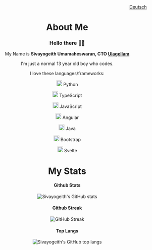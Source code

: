 <div align="right"><a href="https://github.com/Sivayogeith/Sivayogeith/blob/main/README.de.md">Deutsch</a>
<div align="center">
  <h1> About Me </h1>
  <h3> Hello there 👋🏻 </h3>

  My Name is **Sivayogeith Umamaheswaran, CTO <a href="https://ulagellam.com" target="_blank" >Ulagellam</a>**

  I'm just a normal 13 year old boy who codes.

  I love these languages/frameworks: 

<img src="https://www.vectorlogo.zone/logos/python/python-icon.svg" alt="Python Logo" width="18" height="18"/> Python
  
<img src="https://www.vectorlogo.zone/logos/typescriptlang/typescriptlang-icon.svg" alt="TypeScript Logo" width="18" height="18"/> TypeScript
  
<img src="https://upload.wikimedia.org/wikipedia/commons/6/6a/JavaScript-logo.png" alt="JavaScript Logo" width="18" height="18"/> JavaScript
  
<img src="https://upload.wikimedia.org/wikipedia/commons/c/cf/Angular_full_color_logo.svg" alt="Angular Logo" width="18" height="18"/> Angular
  
<img src="https://www.vectorlogo.zone/logos/java/java-icon.svg" alt="Java Logo" width="18" height="18"/> Java
  
<img src="https://upload.vectorlogo.zone/logos/getbootstrap/images/987f8f6c-263a-47b1-a85d-853cfca215d9.svg" alt="Bootstrap Logo" width="18" height="18"/> Bootstrap
  
<img src="https://cdn.worldvectorlogo.com/logos/svelte-1.svg" alt="Svelte Logo" width="18" height="18"/> Svelte

  <h1>My Stats </h1>

  <h4> Github Stats </h4>

  ![Sivayogeith's GitHub stats](https://github-readme-stats.vercel.app/api?username=Sivayogeith&show_icons=true&theme=one_dark_pro)

  <h4>Github Streak</h4>

  ![GitHub Streak](https://github-readme-streak-stats.herokuapp.com?user=Sivayogeith&theme=one-dark-pro&sideNums=56B6C2&currStreakNum=56B6C2&ring=56B6C2&sideLabels=61AFEF&fire=E06C75&currStreakLabel=C678DD&dates=E5C07B&background=25262C)

  <h4> Top Langs </h4>

  ![Sivayogeith's GitHub top langs](https://github-readme-stats.vercel.app/api/top-langs/?username=Sivayogeith&theme=one_dark_pro&layout=compact)

 

